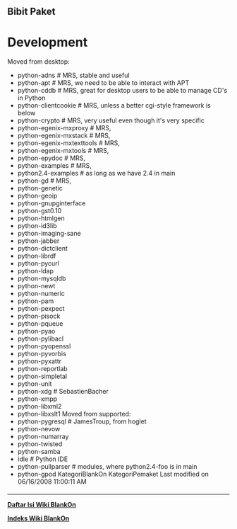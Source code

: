## Bibit Paket

# Development
Moved from desktop:
 * python-adns              # MRS, stable and useful
 * python-apt               # MRS, we need to be able to interact with APT
 * python-cddb              # MRS, great for desktop users to be able to manage
CD's in Python
 * python-clientcookie      # MRS, unless a better cgi-style framework is below
 * python-crypto            # MRS, very useful even though it's very specific
 * python-egenix-mxproxy    # MRS,
 * python-egenix-mxstack    # MRS,
 * python-egenix-mxtexttools # MRS,
 * python-egenix-mxtools    # MRS,
 * python-epydoc            # MRS,
 * python-examples          # MRS,
 * python2.4-examples       # as long as we have 2.4 in main
 * python-gd                # MRS,
 * python-genetic
 * python-geoip
 * python-gnupginterface
 * python-gst0.10
 * python-htmlgen
 * python-id3lib
 * python-imaging-sane
 * python-jabber
 * python-dictclient
 * python-librdf
 * python-pycurl
 * python-ldap
 * python-mysqldb
 * python-newt
 * python-numeric
 * python-pam
 * python-pexpect
 * python-pisock
 * python-pqueue
 * python-pyao
 * python-pylibacl
 * python-pyopenssl
 * python-pyvorbis
 * python-pyxattr
 * python-reportlab
 * python-simpletal
 * python-unit
 * python-xdg                   # SebastienBacher
 * python-xmpp
 * python-libxml2
 * python-libxslt1
Moved from supported:
 * python-pygresql         # JamesTroup, from hoglet
 * python-nevow
 * python-numarray
 * python-twisted
 * python-samba
 * idle             # Python IDE
 * python-pullparser        # modules, where python2.4-foo is in main
 * python-gpod
KategoriBlankOn KategoriPemaket
Last modified on 06/16/2008 11:00:11 AM
#### 
    
 
 
 
 
 
---
[**Daftar Isi Wiki BlankOn**](/wiki/DaftarIsi/index.html)
 
[**Indeks Wiki BlankOn**](/wiki/Indeks.html)
